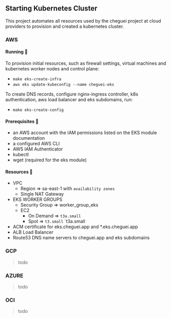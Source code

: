 ## Starting Kubernetes Cluster

This project automates all resources used by the cheguei project at cloud providers to provision and created a kubernetes cluster.

### AWS

#### Running :scroll:

To provision initial resources, such as firewall settings, virtual machines and kubernetes worker nodes and control plane:
-   `make eks-create-infra`
-   `aws eks update-kubeconfig --name cheguei-eks`

To create DNS records, configure nginx-ingress controller, k8s authentication, aws load balancer and eks subdomains, run:
-   `make eks-create-config`

#### Prerequisites :scroll:

- an AWS account with the IAM permissions listed on the EKS module documentation
- a configured AWS CLI
- AWS IAM Authenticator
- kubectl
- wget (required for the eks module)

#### Resources :money_with_wings:

-   VPC
    -   Region => sa-east-1 with `availability zones`
    -   Single NAT Gateway
-   EKS WORKER GROUPS
    -   Security Group => worker_group_eks
    -   EC2
        -   On Demand => `t3a.small`
        -   Spot => `t3.small` `t3a.small
-   ACM certificate for eks.cheguei.app and *.eks.cheguei.app
-   ALB Load Balancer
-   Route53 DNS name servers to cheguei.app and eks subdomains

### GCP

>todo
### AZURE

>todo
### OCI

>todo
